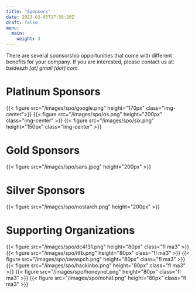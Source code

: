 ```yaml
---
title: "Sponsors"
date: 2023-03-05T17:56:20Z
draft: false
menu:
  main:
    weight: 3
---
```


There are several sponsorship opportunities that come with different benefits
for your company. If you are interested, please contact us at: _bsideszh [at]
gmail [dot] com_.

# Platinum Sponsors

{{< figure src="/images/spo/google.png" height="170px" class="img-center">}}
{{< figure src="/images/spo/os.png" height="200px" class="img-center" >}}
{{< figure src="/images/spo/six.png" height="150px" class="img-center" >}}

# Gold Sponsors

{{< figure src="/images/spo/sans.jpeg" height="200px" >}}

# Silver Sponsors

{{< figure src="/images/spo/nostarch.png" height="200px" >}}

# Supporting Organizations

{{< figure src="/images/spo/dc4131.png" height="80px"  class="fl ma3" >}}
{{< figure src="/images/spo/itfb.png" height="80px" class="fl ma3" >}}
{{< figure src="/images/spo/owaspch.png" height="80px" class="fl ma3" >}}
{{< figure src="/images/spo/hackinbo.png" height="80px" class="fl ma3" >}}
{{< figure src="/images/spo/honeynet.png" height="80px" class="fl ma3" >}}
{{< figure src="/images/spo/nohat.png" height="80px" class="fl ma3" >}}
